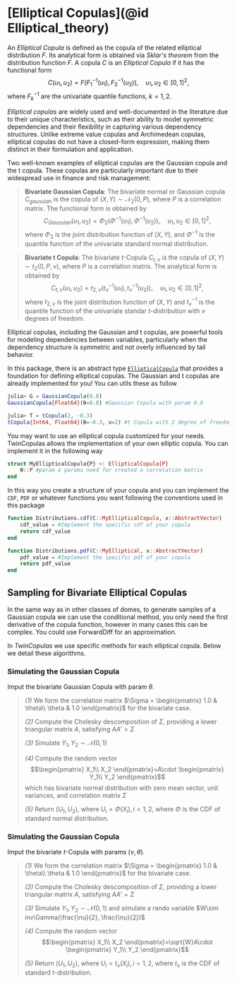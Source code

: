# [Elliptical Copulas](@id Elliptical_theory)

An *Elliptical Copula* is defined as the copula of the related elliptical distribution $F$. Its analytical form is obtained via *Sklar's theorem* from the distribution function $F$. A copula $C$ is an *Elliptical Copula* if it has the functional form
$$C(u_1, u_2) = F(F_1^{-1}(u_1), F_2^{-1}(u_2)), \quad u_1, u_2 \in [0, 1]^2,$$
where $F_k^{-1}$ are the univariate quantile functions, $k=1,2$.

*Elliptical copulas* are widely used and well-documented in the literature due to their unique characteristics, such as their ability to model symmetric dependencies and their flexibility in capturing various dependency structures. Unlike extreme value copulas and Archimedean copulas, elliptical copulas do not have a closed-form expression, making them distinct in their formulation and application.

Two well-known examples of elliptical copulas are the Gaussian copula and the t copula. These copulas are particularly important due to their widespread use in finance and risk management:

> **Bivariate Gaussian Copula**: The bivariate normal or Gaussian copula $C_{gaussian}$ is the copula of $(X, Y) \sim \mathcal{N}_2(0, P),$ where $P$ is a correlation matrix. The functional form is obtained by $$C_{Gaussian}(u_1,u_2)=\Phi_2(\Phi^{-1}(u_1),\Phi^{-1}(u_2)), \quad u_1,u_2 \in [0,1]^2,$$ where $\Phi_2$ is the joint distribution function of $(X,Y),$ and $\Phi^{-1}$ is the quantile function of the univariate standard normal distribution.

> **Bivariate t Copula**: The bivariate $t$-Copula $C_{t,\nu}$ is the copula of $(X,Y)\sim t_2(0,P,\nu),$ where $P$ is a correlation matrix. The analytical form is obtained by $$C_{t,\nu}(u_1,u_2)=t_{2,\nu}(t_{\nu}^{-1}(u_1),t_{\nu}^{-1}(u_2)), \quad u_1,u_2 \in [0,1]^2,$$ where $t_{2,\nu}$ is the joint distribution function of $(X,Y)$ and $t_{\nu}^{-1}$ is the quantile function of the univariate standar $t$-distribution with $\nu$ degrees of freedom.

Elliptical copulas, including the Gaussian and t copulas, are powerful tools for modeling dependencies between variables, particularly when the dependency structure is symmetric and not overly influenced by tail behavior.

In this package, there is an abstract type [`EllipticalCopula`](@ref) that provides a foundation for defining elliptical copulas. The Gaussian and t copulas are already implemented for you! You can utils these as follow

```Julia
julia> G = GaussianCopula(0.8)
GaussianCopula{Float64}(θ=0.8) #Gaussian Copula with param 0.8

julia> T = tCopula(2, -0.3)
tCopula{Int64, Float64}(θ=-0.3, ν=2) #t Copula with 2 degree of freedom and param -0.3
```

You may want to use an elliptical copula customized for your needs. TwinCopulas allows the implementation of your own elliptic copula. You can implement it in the following way

```julia
struct MyEllipticalCopula{P} <: EllipticalCopula{P}
    θ::P #param o params need for created a correlation matrix
end
```

In this way you create a structure of your copula and you can implement the `CDF`, `PDF` or whatever functions you want following the conventions used in this package

```Julia
function Distributions.cdf(C::MyEllipticalCopula, x::AbstractVector)
    cdf_value = #Implement the specific cdf of your copula
    return cdf_value
end

function Distributions.pdf(C::MyElliptical, x::AbstractVector)
    pdf_value = #Implement the specific pdf of your copula
    return pdf_value
end
```

## Sampling for Bivariate Elliptical Copulas

In the same way as in other classes of domes, to generate samples of a Gaussian copula we can use the conditional method, you only need the first derivative of the copula function, however in many cases this can be complex. You could use ForwardDiff for an approximation.

In *TwinCopulas* we use specific methods for each elliptical copula. Below we detail these algorithms.

### Simulating the Gaussian Copula

Imput the bivariate Gaussian Copula with param $\theta$.

> *(1)* We form the correlation matrix $\Sigma = \begin{pmatrix}
1.0 & \theta\\ 
\theta & 1.0
\end{pmatrix}$ for the bivariate case.
>
> *(2)* Compute the Cholesky descomposition of $\Sigma,$ providing a lower triangular matrix $A,$ satisfying $AA'=\Sigma$
>
> *(3)* Simulate $Y_1, Y_2 \sim \mathcal{N}(0,1)$
>
> *(4)* Compute the random vector $$\begin{pmatrix}
X_1\\ 
X_2
\end{pmatrix}=A\cdot \begin{pmatrix}
Y_1\\ 
Y_2
\end{pmatrix}$$
>which has bivariate normal distribution with zero mean vector, unit variances, and correlation matrix $\Sigma$
>
> *(5)* Return $(U_1, U_2),$ where $U_i=\Phi(X_i), i=1,2,$ where  $\Phi$ is the CDF of standard normal distribution.

### Simulating the Gaussian Copula

Imput the bivariate $t$-Copula with params $(\nu,\theta)$.

> *(1)* We form the correlation matrix $\Sigma = \begin{pmatrix}
1.0 & \theta\\ 
\theta & 1.0
\end{pmatrix}$ for the bivariate case.
>
> *(2)* Compute the Cholesky descomposition of $\Sigma,$ providing a lower triangular matrix $A,$ satisfying $AA'=\Sigma$
>
> *(3)* Simulate $Y_1, Y_2 \sim \mathcal{N}(0,1)$ and simulate a rando variable $W\sim inv\Gamma(\frac{\nu}{2}, \frac{\nu}{2})$
>
> *(4)* Compute the random vector $$\begin{pmatrix}
X_1\\ 
X_2
\end{pmatrix}=\sqrt{W}A\cdot \begin{pmatrix}
Y_1\\ 
Y_2
\end{pmatrix}$$
>
> *(5)* Return $(U_1, U_2),$ where $U_i=t_{\nu}(X_i), i=1,2,$ where  $t_{\nu}$ is the CDF of standard $t$-distribution.